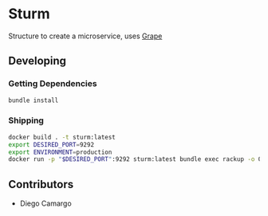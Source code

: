 # Sturm

Structure to create a microservice, uses [Grape](https://github.com/ruby-grape/grape)

## Developing

### Getting Dependencies

```bash
bundle install
```

### Shipping
```bash
docker build . -t sturm:latest
export DESIRED_PORT=9292
export ENVIRONMENT=production
docker run -p "$DESIRED_PORT":9292 sturm:latest bundle exec rackup -o 0.0.0.0 -E "$ENVIRONMENT"
```

## Contributors
* Diego Camargo
